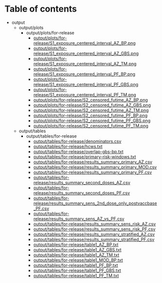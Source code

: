 # Table of contents

* output
  * output/plots
    * output/plots/for-release
      * [output/plots/for-release/S1_exposure_centered_interval_AZ_BP.png](output/plots/for-release/S1_exposure_centered_interval_AZ_BP.png)
      * [output/plots/for-release/S1_exposure_centered_interval_AZ_GBS.png](output/plots/for-release/S1_exposure_centered_interval_AZ_GBS.png)
      * [output/plots/for-release/S1_exposure_centered_interval_AZ_TM.png](output/plots/for-release/S1_exposure_centered_interval_AZ_TM.png)
      * [output/plots/for-release/S1_exposure_centered_interval_PF_BP.png](output/plots/for-release/S1_exposure_centered_interval_PF_BP.png)
      * [output/plots/for-release/S1_exposure_centered_interval_PF_GBS.png](output/plots/for-release/S1_exposure_centered_interval_PF_GBS.png)
      * [output/plots/for-release/S1_exposure_centered_interval_PF_TM.png](output/plots/for-release/S1_exposure_centered_interval_PF_TM.png)
      * [output/plots/for-release/S2_censored_futime_AZ_BP.png](output/plots/for-release/S2_censored_futime_AZ_BP.png)
      * [output/plots/for-release/S2_censored_futime_AZ_GBS.png](output/plots/for-release/S2_censored_futime_AZ_GBS.png)
      * [output/plots/for-release/S2_censored_futime_AZ_TM.png](output/plots/for-release/S2_censored_futime_AZ_TM.png)
      * [output/plots/for-release/S2_censored_futime_PF_BP.png](output/plots/for-release/S2_censored_futime_PF_BP.png)
      * [output/plots/for-release/S2_censored_futime_PF_GBS.png](output/plots/for-release/S2_censored_futime_PF_GBS.png)
      * [output/plots/for-release/S2_censored_futime_PF_TM.png](output/plots/for-release/S2_censored_futime_PF_TM.png)
  * output/tables
    * output/tables/for-release
      * [output/tables/for-release/denominators.csv](output/tables/for-release/denominators.csv)
      * [output/tables/for-release/hcws.txt](output/tables/for-release/hcws.txt)
      * [output/tables/for-release/overlap-gbs-bp.txt](output/tables/for-release/overlap-gbs-bp.txt)
      * [output/tables/for-release/primary-risk-windows.txt](output/tables/for-release/primary-risk-windows.txt)
      * [output/tables/for-release/results_summary_primary_AZ.csv](output/tables/for-release/results_summary_primary_AZ.csv)
      * [output/tables/for-release/results_summary_primary_MOD.csv](output/tables/for-release/results_summary_primary_MOD.csv)
      * [output/tables/for-release/results_summary_primary_PF.csv](output/tables/for-release/results_summary_primary_PF.csv)
      * [output/tables/for-release/results_summary_second_doses_AZ.csv](output/tables/for-release/results_summary_second_doses_AZ.csv)
      * [output/tables/for-release/results_summary_second_doses_PF.csv](output/tables/for-release/results_summary_second_doses_PF.csv)
      * [output/tables/for-release/results_summary_sens_2nd_dose_only_postvaccbase_PF.csv](output/tables/for-release/results_summary_sens_2nd_dose_only_postvaccbase_PF.csv)
      * [output/tables/for-release/results_summary_sens_AZ_vs_PF.csv](output/tables/for-release/results_summary_sens_AZ_vs_PF.csv)
      * [output/tables/for-release/results_summary_sens_risk_AZ.csv](output/tables/for-release/results_summary_sens_risk_AZ.csv)
      * [output/tables/for-release/results_summary_sens_risk_PF.csv](output/tables/for-release/results_summary_sens_risk_PF.csv)
      * [output/tables/for-release/results_summary_stratified_AZ.csv](output/tables/for-release/results_summary_stratified_AZ.csv)
      * [output/tables/for-release/results_summary_stratified_PF.csv](output/tables/for-release/results_summary_stratified_PF.csv)
      * [output/tables/for-release/table1_AZ_BP.txt](output/tables/for-release/table1_AZ_BP.txt)
      * [output/tables/for-release/table1_AZ_GBS.txt](output/tables/for-release/table1_AZ_GBS.txt)
      * [output/tables/for-release/table1_AZ_TM.txt](output/tables/for-release/table1_AZ_TM.txt)
      * [output/tables/for-release/table1_MOD_BP.txt](output/tables/for-release/table1_MOD_BP.txt)
      * [output/tables/for-release/table1_PF_BP.txt](output/tables/for-release/table1_PF_BP.txt)
      * [output/tables/for-release/table1_PF_GBS.txt](output/tables/for-release/table1_PF_GBS.txt)
      * [output/tables/for-release/table1_PF_TM.txt](output/tables/for-release/table1_PF_TM.txt)